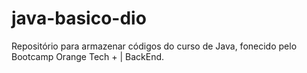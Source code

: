 # java-basico-dio

Repositório para armazenar códigos do curso de Java,
fonecido pelo Bootcamp Orange Tech + | BackEnd.
